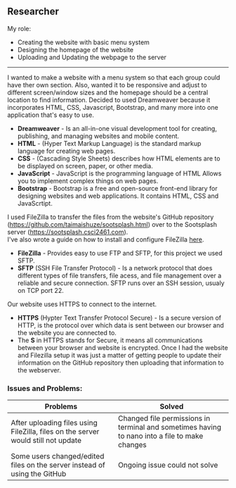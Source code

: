## Researcher
My role:
* Creating the website with basic menu system
* Designing the homepage of the website
* Uploading and Updating the webpage to the server
***
I wanted to make a website with a menu system so that each group could have ther own section. Also, wanted it to be responsive and adjust to different screen/window sizes and the homepage should be a central location to find information. Decided to used Dreamweaver because it incorporates HTML, CSS, Javascript, Bootstrap, and many more into one application that's easy to use.
* **Dreamweaver** - Is an all-in-one visual development tool for creating, publishing, and managing websites and mobile content.
* **HTML** - (Hyper Text Markup Language) is the standard markup language for creating web pages.
* **CSS** - (Cascading Style Sheets) describes how HTML elements are to be displayed on screen, paper, or other media.
* **JavaScript** - JavaScript is the programming language of HTML Allows you to implement complex things on web pages.
* **Bootstrap** - Bootstrap is a free and open-source front-end library for designing websites and web applications. It contains HTML, CSS and JavaScrtipt.

I used FileZilla to transfer the files from the website's GitHub repository (https://github.com/taimaishuze/sootsplash.html) over to the Sootsplash server (https://sootsplash.csci2461.com). <br/>
I've also wrote a guide on how to install and configure FileZilla [here](https://github.com/dyang32/Webserver/blob/master/FileZilla-HowToInstall.md).
* **FileZilla** - Provides easy to use FTP and SFTP, for this project we used SFTP. 
* **SFTP** (SSH File Transfer Protocol) - Is a network protocol that does different types of file transfers, file acess, and file management over a reliable and secure connection. SFTP runs over an SSH session, usualy on TCP port 22.

Our website uses HTTPS to connect to the internet.
*  **HTTPS** (Hypter Text Transfer Protocol Secure) - Is a secure version of HTTP, is the protocol over which data is sent between our browser and the website you are connected to.
* The **S** in HTTPS stands for Secure, it means all communications between your browser and website is encrypted.
Once I had the website and Filezilla setup it was just a matter of getting people to update their information on the GitHub repository then uploading that information to the webserver.

### Issues and Problems:
| Problems | Solved |
|--------------|------------|
| After uploading files using FileZilla, files on the server would still not update | Changed file permissions in terminal and sometimes having to nano into a file to make changes |
| Some users changed/edited files on the server instead of using the GitHub | Ongoing issue could not solve |

